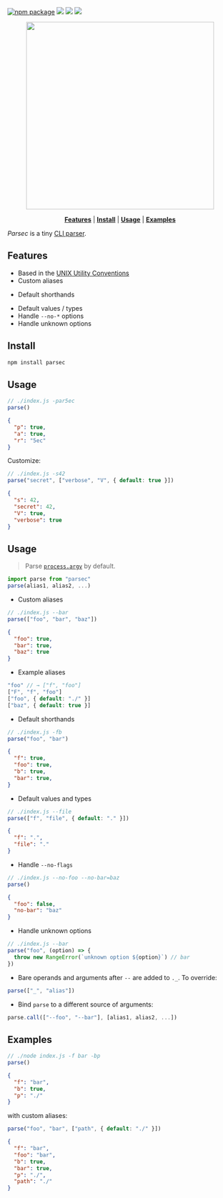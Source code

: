 [![npm package][npm-ver-link]][parsec]
[![][dl-badge]][npm-pkg-link]
[![][travis-logo]][travis]
![][mit-badge]

<a name="parsec"></a>

<p align="center">
<a href="https://github.com/bucaran/parsec/blob/master/README.md">
<img width="420px" src="https://cloud.githubusercontent.com/assets/8317250/11606196/b85167b0-9b5b-11e5-81a6-c66e2fc694e2.png">
</a>
</p>


<p align="center">
<b><a href="#features">Features</a></b>
|
<b><a href="#install">Install</a></b>
|
<b><a href="#usage">Usage</a></b>
|
<b><a href="#examples">Examples</a></b>
</p>

_Parsec_ is a tiny [CLI parser](https://en.wikipedia.org/wiki/Command-line_interface#Arguments).

## Features

+ Based in the [UNIX Utility Conventions](http://pubs.opengroup.org/onlinepubs/7908799/xbd/utilconv.html)
+ Custom aliases
* Default shorthands
+ Default values / types
+ Handle `--no-*` options
+ Handle unknown options


## Install

```sh
npm install parsec
```

## Usage

```js
// ./index.js -par5ec
parse()
```
```json
{
  "p": true,
  "a": true,
  "r": "5ec"
}
```

Customize:

```js
// ./index.js -s42
parse("secret", ["verbose", "V", { default: true }])
```
```json
{
  "s": 42,
  "secret": 42,
  "V": true,
  "verbose": true
}
```

## Usage

> Parse [`process.argv`](https://nodejs.org/docs/latest/api/process.html#process_process_argv) by default.

```js
import parse from "parsec"
parse(alias1, alias2, ...)
```


+ Custom aliases

```js
// ./index.js --bar
parse(["foo", "bar", "baz"])
```

```json
{
  "foo": true,
  "bar": true,
  "baz": true
}
```

+ Example aliases

```js
"foo" // → ["f", "foo"]
["F", "f", "foo"]
["foo", { default: "./" }]
["baz", { default: true }]
```

+ Default shorthands

```js
// ./index.js -fb
parse("foo", "bar")
```
```json
{
  "f": true,
  "foo": true,
  "b": true,
  "bar": true,
}
```

+ Default values and types

```js
// ./index.js --file
parse(["f", "file", { default: "." }])
```
```json
{
  "f": ".",
  "file": "."
}
```

+ Handle `--no-flags`

```js
// ./index.js --no-foo --no-bar=baz
parse()
```
```json
{
  "foo": false,
  "no-bar": "baz"
}
```

+ Handle unknown options

```js
// ./index.js --bar
parse("foo", (option) => {
  throw new RangeError(`unknown option ${option}`) // bar
})
```

+ Bare operands and arguments after `--` are added to `._`. To override:

```js
parse(["_", "alias"])
```

+ Bind `parse` to a different source of arguments:

```js
parse.call(["--foo", "--bar"], [alias1, alias2, ...])
```

## Examples

```js
// ./node index.js -f bar -bp
parse()
```
```json
{
  "f": "bar",
  "b": true,
  "p": "./"
}
```

with custom aliases:

```js
parse("foo", "bar", ["path", { default: "./" }])
```

```json
{
  "f": "bar",
  "foo": "bar",
  "b": true,
  "bar": true,
  "p": "./",
  "path": "./"
}
 ```

[license]: http://opensource.org/licenses/MIT
[author]: http://about.bucaran.me
[parsec]: https://www.github.com/bucaran/parsec
[mit-badge]: https://img.shields.io/badge/license-MIT-444444.svg?style=flat-square
[npm-pkg-link]: https://www.npmjs.org/package/parsec
[npm-ver-link]: https://img.shields.io/npm/v/parsec.svg?style=flat-square
[dl-badge]: http://img.shields.io/npm/dm/parsec.svg?style=flat-square
[travis-logo]: http://img.shields.io/travis/bucaran/parsec.svg?style=flat-square
[travis]: https://travis-ci.org/bucaran/parsec
[contributors]: https://github.com/bucaran/parsec/graphs/contributors
